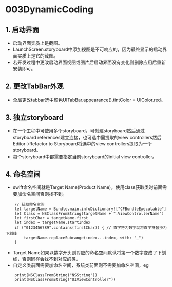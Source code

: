 # 003DynamicCoding

## 1. 启动界面
* 启动界面实质上是截图。
* LaunchScreen.storyboard中添加视图是不可响应的，因为最终显示的启动界面实质上是它的截图。
* 若开发过程中更改启动界面视图或图片后启动界面没有变化则删除应用后重新安装即可。

## 2. 更改TabBar外观
* 全局更改tabbar选中颜色UITabBar.appearance().tintColor = UIColor.red。

## 3. 独立storyboard
* 在一个工程中可使用多个storyboard，可创建storyboard然后通过storyboard references建立连接，也可选中需提取的view controllers然后Editor->Refactor to Storyboard将选中的view controllers提取为一个storyboard。
* 每个storyboard中都需要指定当前storyboard的initial view controller。

## 4. 命名空间
* swift命名空间就是Target Name(Product Name)，使用class获取类时前面需要加命名空间否则找不到。

```
	// 获取命名空间
	let targetName = Bundle.main.infoDictionary!["CFBundleExecutable"]
 	let Class = NSClassFromString(targetName + ".ViewControllerName")
 	let firstChar = targetName.first
 	let index = targetName.startIndex
 	if ("0123456789".contains(firstChar)) { // 首字符为数字就将首字符替换为下划线
 		targetName.replaceSubrange(index...index, with: "_")
 	}
```
* Target Name如果以数字开头则对应的命名空间默认将第一个数字变成了下划线，否则同样会找不到对应的类。
* 自定义类前面需要加命名空间，系统类前面则不需要加命名空间，eg

```
	print(NSClassFromString("NSString"))
 	print(NSClassFromString("UIViewController"))
```


